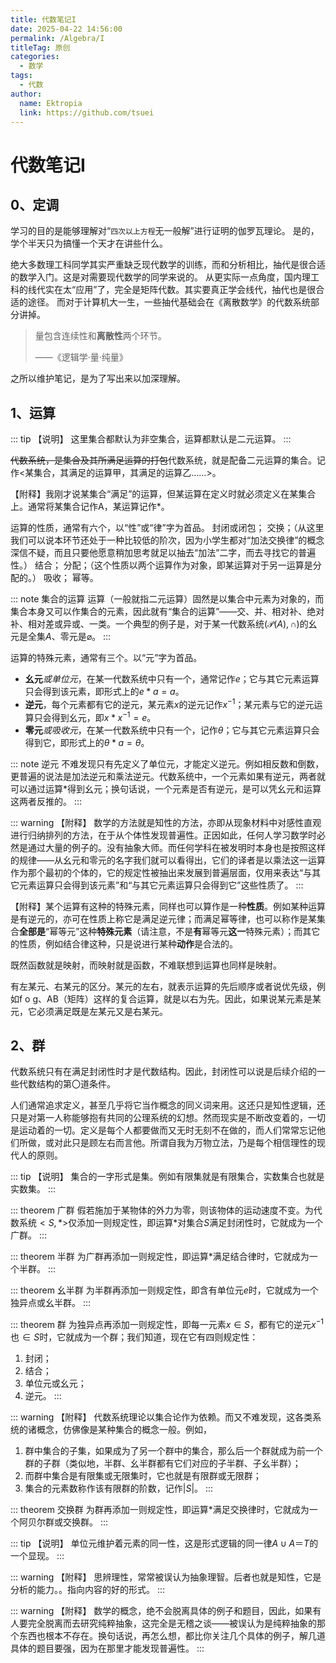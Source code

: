 ```yaml
---
title: 代数笔记I
date: 2025-04-22 14:56:00
permalink: /Algebra/I
titleTag: 原创
categories: 
  - 数学
tags: 
  - 代数
author: 
  name: Ektropia
  link: https://github.com/tsuei
---
```


# 代数笔记I

## 0、定调
学习的目的是能够理解对“`四次以上方程`无一般解”进行证明的伽罗瓦理论。
是的，学个半天只为搞懂一个天才在讲些什么。

绝大多数理工科同学其实严重缺乏现代数学的训练，而和分析相比，抽代是很合适的数学入门。这是对需要现代数学的同学来说的。
从更实际一点角度，国内理工科的线代实在太“应用”了，完全是矩阵代数。其实要真正学会线代，抽代也是很合适的途径。
而对于计算机大一生，一些抽代基础会在《离散数学》的代数系统部分讲掉。

>量包含连续性和**离散性**两个环节。
>
>——《逻辑学·量·纯量》

之所以维护笔记，是为了写出来以加深理解。

## 1、运算
::: tip 【说明】
这里集合都默认为非空集合，运算都默认是二元运算。
:::

~~代数系统，是集合及其所满足运算的打包~~代数系统，就是配备二元运算的集合。记作<某集合，其满足的运算甲，其满足的运算乙……>。

【附释】我刚才说某集合“满足”的运算，但某运算在定义时就必须定义在某集合上。通常将某集合记作A，某运算记作*。

运算的性质，通常有六个，以“性”或“律”字为首品。
封闭或闭包；
交换；（从这里我们可以说本环节还处于一种比较低的阶次，因为小学生都对“加法交换律”的概念深信不疑，而且只要他愿意稍加思考就足以抽去“加法”二字，而去寻找它的普遍性。）
结合；
分配；（这个性质以两个运算作为对象，即某运算对于另一运算是分配的。）
吸收；
幂等。

::: note 集合的运算
运算（一般就指二元运算）固然是以集合中元素为对象的，而集合本身又可以作集合的元素，因此就有“集合的运算”——交、并、相对补、绝对补、相对差或异或、一类。一个典型的例子是，对于某一代数系统$(\mathcal{P}(A),∩)$的幺元是全集$A$、零元是$\varnothing$。
:::

运算的特殊元素，通常有三个。以“元”字为首品。
- **幺元***或单位元*，在某一代数系统中只有一个，通常记作$e$；它与其它元素运算只会得到该元素，即形式上的$e*a=a$。
- **逆元**，每个元素都有它的逆元，某元素$x$的逆元记作$x^{-1}$；某元素与它的逆元运算只会得到幺元，即$x*x^{-1}=e$。
- **零元***或吸收元*，在某一代数系统中只有一个，记作$θ$；它与其它元素运算只会得到它，即形式上的$\theta*a=\theta$。


::: note 逆元
不难发现只有先定义了单位元，才能定义逆元。例如相反数和倒数，更普遍的说法是加法逆元和乘法逆元。代数系统中，一个元素如果有逆元，两者就可以通过运算$*$得到幺元；换句话说，一个元素是否有逆元，是可以凭幺元和运算这两者反推的。
:::

::: warning 【附释】
数学的方法就是知性的方法，亦即从现象材料中对感性直观进行归纳排列的方法，在于从个体性发现普遍性。正因如此，任何人学习数学时必然是通过大量的例子的。没有抽象大师。而任何学科在被发明时本身也是按照这样的规律——从幺元和零元的名字我们就可以看得出，它们的译者是以乘法这一运算作为那个最初的个体的，它的规定性被抽出来发展到普遍层面，仅用来表达“与其它元素运算只会得到该元素”和“与其它元素运算只会得到它”这些性质了。
:::

【附释】某个运算有这种的特殊元素，同样也可以算作是一种**性质**。例如某种运算是有逆元的，亦可在性质上称它是满足逆元律；而满足幂等律，也可以称作是某集合**全部是**“幂等元”这种**特殊元素**（请注意，不是**有**幂等元**这一**特殊元素）；而其它的性质，例如结合律这种，只是说进行某种**动作**是合法的。

既然函数就是映射，而映射就是函数，不难联想到运算也同样是映射。


有左某元、右某元的区分。某元的左右，就表示运算的先后顺序或者说优先级，例如f o g、AB（矩阵）这样的复合运算，就是以右为先。因此，如果说某元素是某元，它必须满足既是左某元又是右某元。


## 2、群
代数系统只有在满足封闭性时才是代数结构。因此，封闭性可以说是后续介绍的一些代数结构的第〇道条件。


人们通常追求定义，甚至几乎将它当作概念的同义词来用。这还只是知性逻辑，还只是对第一人称能够抱有共同的公理系统的幻想。然而现实是不断改变着的，一切是运动着的一切。定义是每个人都要做而又无时无刻不在做的，而人们常常忘记他们所做，或对此只是顾左右而言他。所谓自我为万物立法，乃是每个相信理性的现代人的原则。

::: tip 【说明】
集合的一字形式是集。例如有限集就是有限集合，实数集合也就是实数集。
:::

::: theorem 广群
假若施加于某物体的外力为零，则该物体的运动速度不变。为代数系统$<S,*>$仅添加一则规定性，即运算$*$对集合$S$满足封闭性时，它就成为一个广群。
:::

::: theorem 半群
为广群再添加一则规定性，即运算$*$满足结合律时，它就成为一个半群。
:::

::: theorem 幺半群
为半群再添加一则规定性，即含有单位元$e$时，它就成为一个独异点或幺半群。
:::

::: theorem 群
为独异点再添加一则规定性，即每一元素$x∈S$，都有它的逆元$x^{-1}$也$∈S$时，它就成为一个群；我们知道，现在它有四则规定性：
1. 封闭；
2. 结合；
3. 单位元或幺元；
4. 逆元。
:::

::: warning 【附释】
代数系统理论以集合论作为依赖。而又不难发现，这各类系统的诸概念，仿佛像是某种集合的概念一般。例如，
1. 群中集合的子集，如果成为了另一个群中的集合，那么后一个群就成为前一个群的子群（类似地，半群、幺半群都有它们对应的子半群、子幺半群）；
2. 而群中集合是有限集或无限集时，它也就是有限群或无限群；
3. 集合的元素数称作该有限群的阶数，记作$|S|$。
:::

::: theorem 交换群
为群再添加一则规定性，即运算$*$满足交换律时，它就成为一个阿贝尔群或交换群。
:::

::: tip 【说明】
单位元维护着元素的同一性，这是形式逻辑的同一律$A∪A＝T$的一个显现。
:::

::: warning 【附释】
思辨理性，常常被误认为抽象理智。后者也就是知性，它是分析的能力。。指向内容的好的形式。
:::

::: warning 【附释】
数学的概念，绝不会脱离具体的例子和题目，因此，如果有人要完全脱离而去研究纯粹抽象，这完全是无稽之谈——被误认为是纯粹抽象的那个东西也根本不存在。换句话说，再怎么想，都比你关注几个具体的例子，解几道具体的题目要强，因为在那里才能发现普遍性。
:::